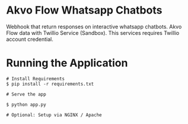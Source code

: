 # Akvo Flow Whatsapp Chatbots
Webhook that return responses on interactive whatsapp chatbots.
Akvo Flow data with Twillio Service (Sandbox). 
This services requires Twillio account credential.

# Running the Application 

```
# Install Requirements
$ pip install -r requirements.txt

# Serve the app 

$ python app.py

# Optional: Setup via NGINX / Apache

```
